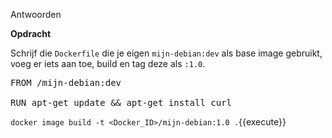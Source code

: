 Antwoorden

**Opdracht** 

Schrijf die `Dockerfile` die je eigen `mijn-debian:dev` als base image gebruikt, voeg er iets aan toe, build en tag deze als `:1.0`. 

<pre class="file" data-filename="Dockerfile" data-target="replace">
FROM <DOCKER_ID>/mijn-debian:dev

RUN	apt-get update && apt-get install curl
</pre>

 `docker image build -t <Docker_ID>/mijn-debian:1.0 .`{{execute}}